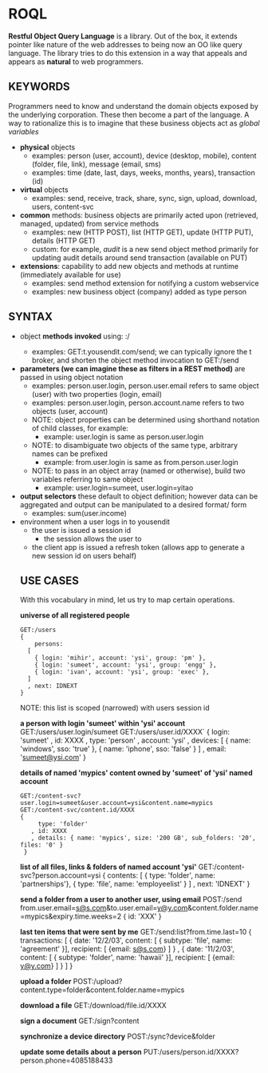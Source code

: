 ROQL
====
**Restful Object Query Language** is a library. Out of the box, it extends pointer like nature of the web addresses to being now an OO like query language. The library tries to do this extension in a way that appeals and appears as **natural** to web programmers.

KEYWORDS
--------
Programmers need to know and understand the domain objects exposed by the underlying corporation. These then become a part of the language. A way to rationalize this is to imagine that these business objects act as *global variables*

- **physical** objects
  - examples: person (user, account), device (desktop, mobile), content (folder, file, link), message (email, sms)
  - examples: time (date, last, days, weeks, months, years), transaction (id)
- **virtual** objects
  - examples: send, receive, track, share, sync, sign, upload, download, users, content-svc
- **common** methods: business objects are primarily acted upon (retrieved, managed, updated) from service methods
  - examples: new (HTTP POST), list (HTTP GET), update (HTTP PUT), details (HTTP GET)
  - custom: for example, *audit* is a new send object method primarily for updating audit details around send transaction (available on PUT)
- **extensions**: capability to add new objects and methods at runtime (immediately available for use)
  - examples: send method extension for notifying a custom webservice
  - examples: new business object (company) added as type person

SYNTAX
------
- object **methods invoked** using: <method>:<broker>/<object name>
  - examples: GET:t.yousendit.com/send; we can typically ignore the t broker, and shorten the object method invocation to GET:/send
- **parameters (we can imagine these as filters in a REST method)** are passed in using object notation
  - examples: person.user.login, person.user.email refers to same object (user) with two properties (login, email)
  - examples: person.user.login, person.account.name refers to two objects (user, account)
  - NOTE: object properties can be determined using shorthand notation of child classes, for example:
    - example: user.login is same as person.user.login
  - NOTE: to disambiguate two objects of the same type, arbitrary names can be prefixed
    - example: from.user.login is same as from.person.user.login
  - NOTE: to pass in an object array (named or otherwise), build two variables referring to same object
    - example: user.login=sumeet, user.login=yitao 
- **output selectors** these default to object definition; however data can be aggregated and output can be manipulated to a desired format/ form
  - examples: sum(user.income)
- environment when a user logs in to yousendit
  - the user is issued a session id
    - the session allows the user to 
  - the client app is issued a refresh token (allows app to generate a new session id on users behalf)

USE CASES
---------
With this vocabulary in mind, let us try to map certain operations.

**universe of all registered people**

    GET:/users
    {
        persons: 
      [
        { login: 'mihir', account: 'ysi', group: 'pm' },
        { login: 'sumeet', account: 'ysi', group: 'engg' },
        { login: 'ivan', account: 'ysi', group: 'exec' },
      ] 
      , next: IDNEXT
    }

NOTE: this list is scoped (narrowed) with users session id

**a person with login 'sumeet' within 'ysi' account**
    GET:/users/user.login/sumeet
    GET:/users/user.id/XXXX`
    {
         login: 'sumeet'
       , id: XXXX
       , type: 'person'
       , account: 'ysi'
       , devices: [ { name: 'windows', sso: 'true' }, { name: 'iphone', sso: 'false' } ]
       , email: 'sumeet@ysi.com'
     }

**details of named 'mypics' content owned by 'sumeet' of 'ysi' named account**
    
    GET:/content-svc?user.login=sumeet&user.account=ysi&content.name=mypics
    GET:/content-svc/content.id/XXXX
    {
         type: 'folder'
       , id: XXXX
       , details: { name: 'mypics', size: '200 GB', sub_folders: '20', files: '0' }
     }
     
**list of all files, links & folders of named account 'ysi'**
    GET:/content-svc?person.account=ysi
    {
          contents: 
          [
             { type: 'folder', name: 'partnerships'},
             { type: 'file', name: 'employeelist' }
          ] 
        , next: 'IDNEXT'
     }
     
**send a folder from a user to another user, using email**
    POST:/send
    from.user.email=s@s.com&to.user.email=y@y.com&content.folder.name=mypics&expiry.time.weeks=2
    {
        id: 'XXX'
     }
     
**last ten items that were sent by me**
    GET:/send:list?from.time.last=10
    {
      transactions: 
        [
          { date: '12/2/03', content: [ { subtype: 'file', name: 'agreement' }], recipient: [ {email: s@s.com} ] }
        , { date: '11/2/03', content: [ { subtype: 'folder', name: 'hawaii' }], recipient: [ {email: y@y.com} ] }
        ]
    }
    
**upload a folder**
    POST:/upload?content.type=folder&content.folder.name=mypics

**download a file**
    GET:/download/file.id/XXXX
    
**sign a document**
    GET:/sign?content

**synchronize a device directory**
    POST:/sync?device&folder
    
**update some details about a person**
    PUT:/users/person.id/XXXX?person.phone=4085188433
